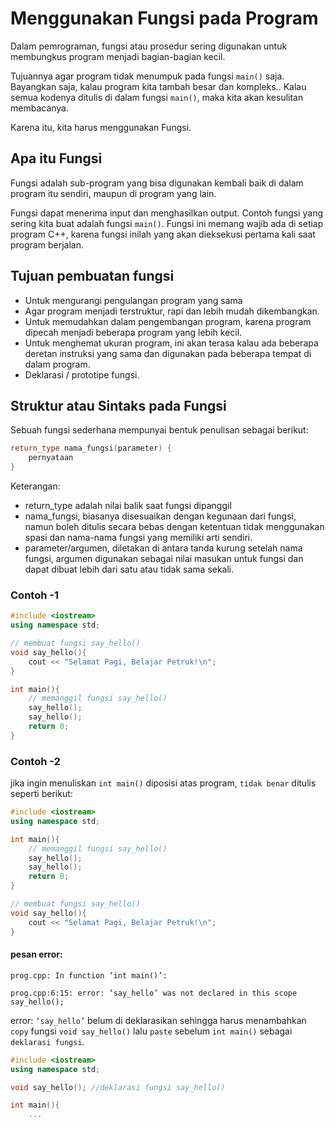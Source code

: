 # Menggunakan Fungsi pada Program
Dalam pemrograman, fungsi atau prosedur sering digunakan untuk membungkus program menjadi bagian-bagian kecil.

Tujuannya agar program tidak menumpuk pada fungsi `main()` saja.
Bayangkan saja, kalau program kita tambah besar dan kompleks..
Kalau semua kodenya ditulis di dalam fungsi `main()`, maka kita akan kesulitan membacanya.

Karena itu, kita harus menggunakan Fungsi.

## Apa itu Fungsi
Fungsi adalah sub-program yang bisa digunakan kembali baik di dalam program itu sendiri, maupun di program yang lain.

Fungsi dapat menerima input dan menghasilkan output.
Contoh fungsi yang sering kita buat adalah fungsi `main()`.
Fungsi ini memang wajib ada di setiap program C++, karena fungsi inilah yang akan dieksekusi pertama kali saat program berjalan.

## Tujuan pembuatan fungsi
- Untuk mengurangi pengulangan program yang sama
- Agar program menjadi terstruktur, rapi dan lebih mudah dikembangkan.
- Untuk memudahkan dalam pengembangan program, karena program dipecah menjadi beberapa program yang lebih kecil.
- Untuk menghemat ukuran program, ini akan terasa kalau ada beberapa deretan instruksi yang sama dan digunakan pada beberapa tempat di dalam program.
- Deklarasi / prototipe fungsi.


## Struktur atau Sintaks pada Fungsi
Sebuah fungsi sederhana mempunyai bentuk penulisan sebagai berikut:
```C++
return_type nama_fungsi(parameter) {
    pernyataan 
}
```
Keterangan:
- return_type adalah nilai balik saat fungsi dipanggil 
- nama_fungsi, biasanya disesuaikan dengan kegunaan dari fungsi, namun boleh ditulis secara bebas dengan ketentuan tidak menggunakan spasi dan nama-nama fungsi yang memiliki arti sendiri. 
- parameter/argumen, diletakan di antara tanda kurung setelah nama fungsi, argumen digunakan sebagai nilai masukan untuk fungsi dan dapat dibuat lebih dari satu atau tidak sama sekali.

### Contoh -1
```C++
#include <iostream>
using namespace std;

// membuat fungsi say_hello()
void say_hello(){
    cout << "Selamat Pagi, Belajar Petruk!\n";
}

int main(){
    // memanggil fungsi say_hello()
    say_hello();
    say_hello();
    return 0;
}
```

### Contoh -2
jika ingin menuliskan `int main()` diposisi atas program, `tidak benar` ditulis seperti berikut:
```C++
#include <iostream>
using namespace std;

int main(){
    // memanggil fungsi say_hello()
    say_hello();
    say_hello();
    return 0;
}

// membuat fungsi say_hello()
void say_hello(){
    cout << "Selamat Pagi, Belajar Petruk!\n";
}
```
#### pesan error:

`prog.cpp: In function ‘int main()’:`

`prog.cpp:6:15: error: ‘say_hello’ was not declared in this scope say_hello();`

error: `‘say_hello’` belum di deklarasikan sehingga harus menambahkan `copy` fungsi `void say_hello()` lalu `paste` sebelum `int main()` sebagai `deklarasi fungsi`.

```C++
#include <iostream>
using namespace std;

void say_hello(); //deklarasi fungsi say_hello()

int main(){
    ...
```
